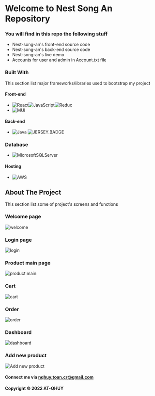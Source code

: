 # Welcome to Nest Song An Repository

### You will find in this repo the following stuff

* Nest-song-an's front-end source code
* Nest-song-an's back-end source code 
* Nest-song-an's live demo 
* Accounts for user and admin in Account.txt file

### Built With

This section list major frameworks/libraries used to bootstrap my project

#### Front-end
* ![React][React.js]![JavaScript][JavaScript.BADGE]![Redux][Redux.BADGE]
* ![MUI][MUI.BADGE]

#### Back-end
* ![Java][Java.BADGE] ![JERSEY.BADGE]

### Database
* ![MicrosoftSQLServer][MicrosoftSQLServer.BADGE]

#### Hosting
* ![AWS][AWS.BADGE]

## About The Project

This section list some of project's screens and functions

### Welcome page

![welcome](https://github.com/AT-QHUY/image/blob/main/Ảnh%20chụp%20màn%20hình%202022-10-27%20182515.png?raw=true)

### Login page

![login](https://github.com/AT-QHUY/image/blob/main/login.png?raw=true)

### Product main page

![product main](https://github.com/AT-QHUY/image/blob/main/product-main.png?raw=true)

### Cart 

![cart](https://github.com/AT-QHUY/image/blob/main/cart.png?raw=true)

### Order

![order](https://github.com/AT-QHUY/image/blob/main/order.png?raw=true)

### Dashboard

![dashboard](https://github.com/AT-QHUY/image/blob/main/dashboard.png?raw=true)

### Add new product

![Add new product](https://github.com/AT-QHUY/image/blob/main/add-product.png?raw=true)

#### Connect me via nqhuy.toan.cr@gmail.com

#### Copyright &#169; 2022 AT-QHUY 

<!-- MARKDOWN LINKS & IMAGES -->
<!-- https://www.markdownguide.org/basic-syntax/#reference-style-links -->
[React.js]: https://img.shields.io/badge/React-20232A?style=for-the-badge&logo=react&logoColor=61DAFB
[MUI.BADGE]: https://img.shields.io/badge/MUI-%230081CB.svg?style=for-the-badge&logo=mui&logoColor=white
[NETBEAN.BADGE]: https://img.shields.io/badge/NetBeansIDE-1B6AC6.svg?style=for-the-badge&logo=apache-netbeans-ide&logoColor=white
[HTML5.BADGE]: https://img.shields.io/badge/html5-%23E34F26.svg?style=for-the-badge&logo=html5&logoColor=white
[Java.BADGE]: https://img.shields.io/badge/java-%23ED8B00.svg?style=for-the-badge&logo=java&logoColor=white
[JavaScript.BADGE]: https://img.shields.io/badge/javascript-%23323330.svg?style=for-the-badge&logo=javascript&logoColor=%23F7DF1E
[Redux.BADGE]: https://img.shields.io/badge/redux-%23593d88.svg?style=for-the-badge&logo=redux&logoColor=white
[JERSEY.BADGE]: https://img.shields.io/badge/%60-JERSEY-blue
[MicrosoftSQLServer.BADGE]: https://img.shields.io/badge/Microsoft%20SQL%20Sever-CC2927?style=for-the-badge&logo=microsoft%20sql%20server&logoColor=white
[AWS.BADGE]: https://img.shields.io/badge/AWS-%23FF9900.svg?style=for-the-badge&logo=amazon-aws&logoColor=white
